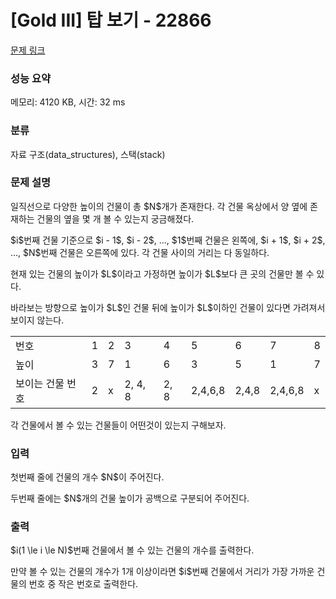 # [Gold III] 탑 보기 - 22866 

[문제 링크](https://www.acmicpc.net/problem/22866) 

### 성능 요약

메모리: 4120 KB, 시간: 32 ms

### 분류

자료 구조(data_structures), 스택(stack)

### 문제 설명

<p>일직선으로 다양한 높이의 건물이 총 $N$개가 존재한다. 각 건물 옥상에서 양 옆에 존재하는 건물의 옆을 몇 개 볼 수 있는지 궁금해졌다.</p>

<p>$i$번째 건물 기준으로 $i - 1$, $i - 2$, ..., $1$번째 건물은 왼쪽에, $i + 1$, $i + 2$, ..., $N$번째 건물은 오른쪽에 있다. 각 건물 사이의 거리는 다 동일하다.</p>

<p>현재 있는 건물의 높이가 $L$이라고 가정하면 높이가 $L$보다 큰 곳의 건물만 볼 수 있다.</p>

<p>바라보는 방향으로 높이가 $L$인 건물 뒤에 높이가 $L$이하인 건물이 있다면 가려져서 보이지 않는다.</p>

<table class="table table-bordered table-center-50 td-center">
	<tbody>
		<tr>
			<td>번호</td>
			<td>1</td>
			<td>2</td>
			<td>3</td>
			<td>4</td>
			<td>5</td>
			<td>6</td>
			<td>7</td>
			<td>8</td>
		</tr>
		<tr>
			<td>높이</td>
			<td>3</td>
			<td>7</td>
			<td>1</td>
			<td>6</td>
			<td>3</td>
			<td>5</td>
			<td>1</td>
			<td>7</td>
		</tr>
		<tr>
			<td>보이는 건물 번호</td>
			<td>2</td>
			<td>x</td>
			<td>2, 4, 8</td>
			<td>2, 8</td>
			<td>2,4,6,8</td>
			<td>2,4,8</td>
			<td>2,4,6,8</td>
			<td>x</td>
		</tr>
	</tbody>
</table>

<p>각 건물에서 볼 수 있는 건물들이 어떤것이 있는지 구해보자.</p>

### 입력 

 <p>첫번째 줄에 건물의 개수 $N$이 주어진다.</p>

<p>두번째 줄에는 $N$개의 건물 높이가 공백으로 구분되어 주어진다.</p>

### 출력 

 <p>$i(1 \le i \le N)$번째 건물에서 볼 수 있는 건물의 개수를 출력한다.</p>

<p>만약 볼 수 있는 건물의 개수가 1개 이상이라면 $i$번째 건물에서 거리가 가장 가까운 건물의 번호 중 작은 번호로 출력한다.</p>

